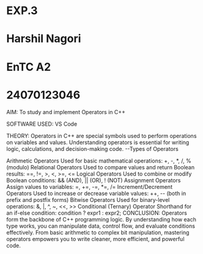 # EXP.3
# Harshil Nagori
# EnTC A2 
# 24070123046
AIM: To study and implement Operators in C++

SOFTWARE USED: VS Code

THEORY: Operators in C++ are special symbols used to perform operations on variables and values. Understanding operators is essential for writing logic, calculations, and decision-making code. --Types of Operators

Arithmetic Operators Used for basic mathematical operations:
+, -, *, /, % (modulo)
Relational Operators Used to compare values and return Boolean results:
==, !=, >, <, >=, <=
Logical Operators Used to combine or modify Boolean conditions:
&& (AND), || (OR), ! (NOT)
Assignment Operators Assign values to variables:
=, +=, -=, *=, /=
Increment/Decrement Operators Used to increase or decrease variable values:
++, -- (both in prefix and postfix forms)
Bitwise Operators Used for binary-level operations:
&, |, ^, ~, <<, >>
Conditional (Ternary) Operator Shorthand for an if-else condition:
condition ? expr1 : expr2;
CONCLUSION: Operators form the backbone of C++ programming logic. By understanding how each type works, you can manipulate data, control flow, and evaluate conditions effectively. From basic arithmetic to complex bit manipulation, mastering operators empowers you to write cleaner, more efficient, and powerful code.

